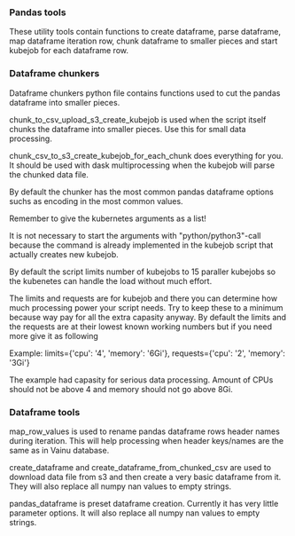 
### Pandas tools

These utility tools contain functions to create dataframe, parse dataframe, map dataframe iteration row, chunk dataframe to smaller pieces and start kubejob for each dataframe row.


### Dataframe chunkers

Dataframe chunkers python file contains functions used to cut the pandas dataframe into smaller pieces. 

chunk_to_csv_upload_s3_create_kubejob is used when the script itself chunks the dataframe into smaller pieces. Use this for small data processing.

chunk_csv_to_s3_create_kubejob_for_each_chunk does everything for you. It should be used with dask multiprocessing when the kubejob will parse the chunked data file.

By default the chunker has the most common pandas dataframe options suchs as encoding in the most common values.

Remember to give the kubernetes arguments as a list! 

It is not necessary to start the arguments with "python/python3"-call because the command is already implemented in the kubejob script that actually creates new kubejob.
 
By default the script limits number of kubejobs to 15 paraller kubejobs so the kubenetes can handle the load without much effort.

The limits and requests are for kubejob and there you can determine how much processing power your script needs. Try to keep these to a minimum because way pay for all the extra capasity anyway. By default the limits and the requests are at their lowest known working numbers but if you need more give it as following

Example:
limits={'cpu': '4', 'memory': '6Gi'}, requests={'cpu': '2', 'memory': '3Gi'}

The example had capasity for serious data processing. Amount of CPUs should not be above 4 and memory should not go above 8Gi. 


### Dataframe tools

map_row_values is used to rename pandas dataframe rows header names during iteration. This will help processing when header keys/names are the same as in Vainu database.

create_dataframe and create_dataframe_from_chunked_csv are used to download data file from s3 and then create a very basic dataframe from it. They will also replace all numpy nan values to empty strings.

pandas_dataframe is preset dataframe creation. Currently it has very little parameter options. It will also replace all numpy nan values to empty strings.

